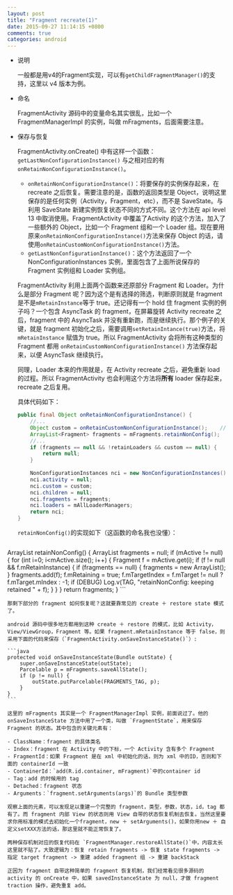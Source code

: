 ```yaml
---
layout: post
title: "Fragment recreate(1)"
date: 2015-09-27 11:14:15 +0800
comments: true
categories: android
---
```


- 说明

    一般都是用v4的Fragment实现，可以有`getChildFragmentManager()`的支持，这里以 v4 版本为例。

- 命名

    FragmentActivity 源码中的变量命名其实很乱，比如一个 FragmentManagerImpl 的实例，叫做 mFragments，后面需要注意。

<!-- more -->

- 保存与恢复

    FragmentActivity.onCreate() 中有这样一个函数：`getLastNonConfigurationInstance()`
与之相对应的有`onRetainNonConfigurationInstance()`。
    
    - `onRetainNonConfigurationInstance()`：将要保存的实例保存起来，在 recreate 之后恢复。需要注意的是，函数的返回类型是 Object，说明这里保存的是任何实例（Activity，Fragment，etc），而不是 SaveState。与利用 SaveState 新建实例恢复状态不同的方式不同。这个方法在 api level 13 中取消使用。FragmentActivity 中覆盖了Activity 的这个方法，加入了一些额外的 Object，比如一个 Fragment 组和一个 Loader 组。现在要用原来`onRetainNonConfigurationInstance()`方法来保存 Object 的话，请使用`onRetainCustomNonConfigurationInstance()`方法。
    - `getLastNonConfigurationInstance()`：这个方法返回了一个 NonConfigurationInstances 实例，里面包含了上面所说保存的 Fragment 实例组和 Loader 实例组。

    FragmentActivity 利用上面两个函数来还原部分 Fragment 和 Loader。为什么是部分 Fragment 呢？因为这个是有选择的筛选，判断原则就是 fragment 是不是`mRetainInstance`等于 true。还记得有一个 hold 住 fragment 实例的例子吗？一个包含 AsyncTask 的 fragment，在屏幕旋转 Activity recreate 之后，fragment 中的 AsyncTask 并没有重新跑，而是继续执行。那个例子的关键，就是 fragment 初始化之后，需要调用`setRetainIntance(true)`方法，将 `mRetainInstance` 赋值为 true。所以 FragmentActivity 会将所有这种类型的 Fragment 都用 `onRetainCustomNonConfigurationInstance()` 方法保存起来，以便 AsyncTask 继续执行。

    同理，Loader 本来的作用就是，在 Activity recreate 之后，避免重新 load 的过程。所以 FragmentActivity 也会利用这个方法将**所有** loader 保存起来，recreate 之后复用。

    具体代码如下：

    ```java
    public final Object onRetainNonConfigurationInstance() {
        //...
        Object custom = onRetainCustomNonConfigurationInstance();    //覆盖这个函数来保存自己的Object
        ArrayList<Fragment> fragments = mFragments.retainNonConfig();
        //...
        if (fragments == null && !retainLoaders && custom == null) {
            return null;
        }
        
        NonConfigurationInstances nci = new NonConfigurationInstances();
        nci.activity = null;
        nci.custom = custom;
        nci.children = null;
        nci.fragments = fragments;
        nci.loaders = mAllLoaderManagers;
        return nci;
    }
    ```

    `retainNonConfig()`的实现如下（这函数的命名我也没懂）：

    ```java
ArrayList<Fragment> retainNonConfig() {
        ArrayList<Fragment> fragments = null;
        if (mActive != null) {
            for (int i=0; i<mActive.size(); i++) {
                Fragment f = mActive.get(i);
                if (f != null && f.mRetainInstance) {
                    if (fragments == null) {
                        fragments = new ArrayList<Fragment>();
                    }
                    fragments.add(f);
                    f.mRetaining = true;
                    f.mTargetIndex = f.mTarget != null ? f.mTarget.mIndex : -1;
                    if (DEBUG) Log.v(TAG, "retainNonConfig: keeping retained " + f);
                }
            }
        }
        return fragments;
    }
    ```

    那剩下部分的 fragment 如何恢复呢？这就要靠常见的 create ＋ restore state 模式了。
    
    android 源码中很多地方都用到这种 create ＋ restore 的模式，比如 Activity，View/ViewGroup，Fragment 等。如果 fragment.mRetainInstance 等于 false，则采用下面的代码来保存（`FragmentActivity.onSaveInstanceState()`）:

    ```java
    protected void onSaveInstanceState(Bundle outState) {
        super.onSaveInstanceState(outState);
        Parcelable p = mFragments.saveAllState();
        if (p != null) {
            outState.putParcelable(FRAGMENTS_TAG, p);
        }
    }
    ```

    这里的 mFragments 其实是一个 FragmentManagerImpl 实例，前面说过了。他的 onSaveInstanceState 方法中用了一个类，叫做 `FragmentState`，用来保存 Fragment 的状态。其中包含的关键元素有：

    - ClassName：fragment 的具体类名
    - Index：fragment 在 Activity 中的下标，一个 Activity 含有多个 Fragment
    - FragmentId：如果 Fragment 是在 xml 中初始化的话，则为 xml 中的ID，否则和下面的 containerId 一致
    - ContainerId：`add(R.id.container, mFragment)`中的container id
    - Tag：add 的时候用的 tag
    - Detached：fragment 状态
    - Arguments：`fragment.setArguments(args)`的 Bundle 类型参数
    
    观察上面的元素，可以发现足以重建一个完整的 fragment，类型，参数，状态，id，tag 都有了。而 fragment 内部 View 的状态则用 View 自带的状态恢复机制去恢复。当然这里要求你用标准的模式去初始化一个fragment，new ＋ setArguments()，如果你用new ＋ 自定义setXXX方法的话，那这里就不能正常恢复了。

    两种保存机制对应的恢复代码在 `FragmentManager.restoreAllState()`中，内容太长这里就不贴了。大致逻辑为：恢复 retain fragments -> 恢复 state fragments -> 指定 target fragment -> 重建 added fragment 组 -> 重建 backStack

    正因为 fragment 自带这种简单的 fragment 恢复机制，我们经常看见很多源码的 activity 的 onCreate 中，如果 savedInstanceState 为 null，才做 fragment traction 操作，避免重复 add。
    
